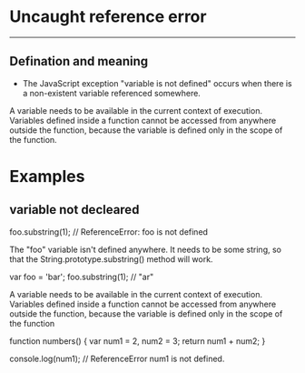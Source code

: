 # Uncaught reference error
---

## Defination and meaning
* The JavaScript exception "variable is not defined" occurs when there is a non-existent variable referenced somewhere.

A variable needs to be available in the current context of execution. Variables defined inside a function cannot be accessed from anywhere outside the function, because the variable is defined only in the scope of the function.

# Examples

## variable not decleared
foo.substring(1); // ReferenceError: foo is not defined

The "foo" variable isn't defined anywhere. It needs to be some string, so that the String.prototype.substring() method will work.


var foo = 'bar';
foo.substring(1); // "ar"

A variable needs to be available in the current context of execution. Variables defined inside a function cannot be accessed from anywhere outside the function, because the variable is defined only in the scope of the function

function numbers() {
  var num1 = 2,
      num2 = 3;
  return num1 + num2;
}

console.log(num1); // ReferenceError num1 is not defined.
